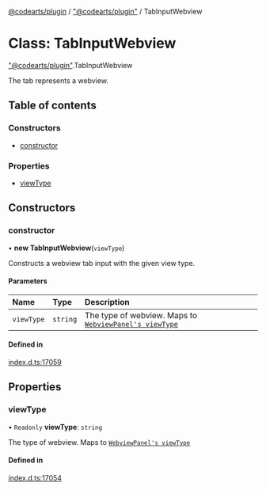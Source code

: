 [@codearts/plugin](../README.md) / ["@codearts/plugin"](../modules/_codearts_plugin_.md) / TabInputWebview

# Class: TabInputWebview

["@codearts/plugin"](../modules/_codearts_plugin_.md).TabInputWebview

The tab represents a webview.

## Table of contents

### Constructors

- [constructor](codearts_plugin_.TabInputWebview.md#constructor)

### Properties

- [viewType](codearts_plugin_.TabInputWebview.md#viewtype)

## Constructors

### constructor

• **new TabInputWebview**(`viewType`)

Constructs a webview tab input with the given view type.

#### Parameters

| Name | Type | Description |
| :------ | :------ | :------ |
| `viewType` | `string` | The type of webview. Maps to [`WebviewPanel's viewType`](../interfaces/codearts_plugin_.WebviewPanel.md#viewtype) |

#### Defined in

[index.d.ts:17059](https://github.com/shuyaqian/cloudide-plugin-api/blob/5b69219/index.d.ts#L17059)

## Properties

### viewType

• `Readonly` **viewType**: `string`

The type of webview. Maps to [`WebviewPanel's viewType`](../interfaces/codearts_plugin_.WebviewPanel.md#viewtype)

#### Defined in

[index.d.ts:17054](https://github.com/shuyaqian/cloudide-plugin-api/blob/5b69219/index.d.ts#L17054)
